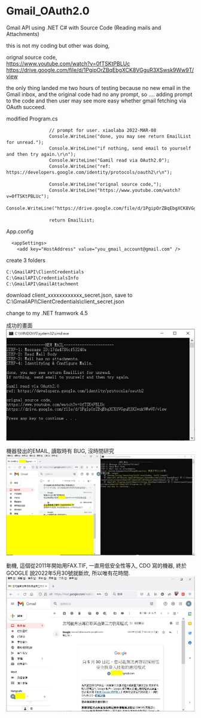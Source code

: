 # Gmail_OAuth2.0
Gmail API using .NET C# with Source Code (Reading mails and Attachments)

this is not my coding but other was doing,

orignal source code,  
https://www.youtube.com/watch?v=0fTSKtPBLUc  
https://drive.google.com/file/d/1PgipOrZBqEbgXCK8VGguR3XSwsk9Ww9T/view  


the only thing landed me two hours of testing because no new email in the Gmail inbox, and the original code had no any prompt, so .... adding prompt to the code and then user may see more easy whether gmail fetching via OAuth succeed.  


modified Program.cs

```
                // prompt for user. xiaolaba 2022-MAR-08
                Console.WriteLine("done, you may see return EmailList for unread.");
                Console.WriteLine("if nothing, send email to yourself and then try again.\r\n");
                Console.WriteLine("Gamil read via OAuth2.0");
                Console.WriteLine("ref: https://developers.google.com/identity/protocols/oauth2\r\n");

                Console.WriteLine("orignal source code,");
                Console.WriteLine("https://www.youtube.com/watch?v=0fTSKtPBLUc");
                Console.WriteLine("https://drive.google.com/file/d/1PgipOrZBqEbgXCK8VGguR3XSwsk9Ww9T/view\r\n");

                return EmailList;

```


App.config  
```
  <appSettings>
    <add key="HostAddress" value="you_gmail_account@gmail.com" />

```


create 3 folders
```
C:\GmailAPI\ClientCredentials
C:\GmailAPI\CredentialsInfo
C:\GmailAPI\GmailAttachment
```

download client_xxxxxxxxxxxx_secret.json, save to C:\GmailAPI\ClientCredentials\client_secret.json  

change to my .NET framwork 4.5  

成功的畫面  
![succeed.JPG](succeed.JPG)  

機器發出的EMAIL, 讀取時有 BUG, 沒時間研究  
![bug.JPG](bug.JPG)  

動機, 這個從2011年開始用FAX.TIF, 一直用低安全性等入, CDO 寫的機器, 終於 GOOGLE 說2022年5月30號就斷炊, 所以唯有花時間.  
![initiation.JPG](initiation.JPG)  
